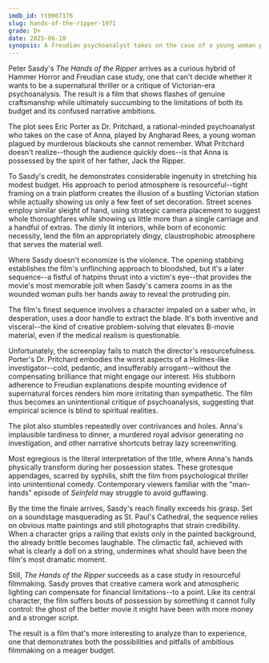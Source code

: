 ```yaml
---
imdb_id: tt0067176
slug: hands-of-the-ripper-1971
grade: D+
date: 2025-06-10
synopsis: A Freudian psychoanalyst takes on the case of a young woman plagued by murderous blackouts, unaware she's possessed by the spirit of her father, Jack the Ripper.
---
```


Peter Sasdy's _The Hands of the Ripper_ arrives as a curious hybrid of Hammer Horror and Freudian case study, one that can't decide whether it wants to be a supernatural thriller or a critique of Victorian-era psychoanalysis. The result is a film that shows flashes of genuine craftsmanship while ultimately succumbing to the limitations of both its budget and its confused narrative ambitions.

The plot sees Eric Porter as Dr. Pritchard, a rational-minded psychoanalyst who takes on the case of Anna, played by Angharad Rees, a young woman plagued by murderous blackouts she cannot remember. What Pritchard doesn't realize--though the audience quickly does--is that Anna is possessed by the spirit of her father, Jack the Ripper. 

To Sasdy's credit, he demonstrates considerable ingenuity in stretching his modest budget. His approach to period atmosphere is resourceful--tight framing on a train platform creates the illusion of a bustling Victorian station while actually showing us only a few feet of set decoration. Street scenes employ similar sleight of hand, using strategic camera placement to suggest whole thoroughfares while showing us little more than a single carriage and a handful of extras. The dimly lit interiors, while born of economic necessity, lend the film an appropriately dingy, claustrophobic atmosphere that serves the material well.

Where Sasdy doesn't economize is the violence. The opening stabbing establishes the film's unflinching approach to bloodshed, but it's a later sequence--a fistful of hatpins thrust into a victim's eye--that provides the movie's most memorable jolt when Sasdy's camera zooms in as the wounded woman pulls her hands away to reveal the protruding pin.

The film's finest sequence involves a character impaled on a saber who, in desperation, uses a door handle to extract the blade. It's both inventive and visceral--the kind of creative problem-solving that elevates B-movie material, even if the medical realism is questionable.

Unfortunately, the screenplay fails to match the director's resourcefulness. Porter's Dr. Pritchard embodies the worst aspects of a Holmes-like investigator--cold, pedantic, and insufferably arrogant--without the compensating brilliance that might engage our interest. His stubborn adherence to Freudian explanations despite mounting evidence of supernatural forces renders him more irritating than sympathetic. The film thus becomes an unintentional critique of psychoanalysis, suggesting that empirical science is blind to spiritual realities.

The plot also stumbles repeatedly over contrivances and holes. Anna's implausible tardiness to dinner, a murdered royal advisor generating no investigation, and other narrative shortcuts betray lazy screenwriting.

Most egregious is the literal interpretation of the title, where Anna's hands physically transform during her possession states. These grotesque appendages, scarred by syphilis, shift the film from psychological thriller into unintentional comedy. Contemporary viewers familiar with the "man-hands" episode of _Seinfeld_ may struggle to avoid guffawing.

By the time the finale arrives, Sasdy's reach finally exceeds his grasp. Set on a soundstage masquerading as St. Paul's Cathedral, the sequence relies on obvious matte paintings and still photographs that strain credibility. When a character grips a railing that exists only in the painted background, the already brittle becomes laughable. The climactic fall, achieved with what is clearly a doll on a string, undermines what should have been the film's most dramatic moment.

Still, _The Hands of the Ripper_ succeeds as a case study in resourceful filmmaking. Sasdy proves that creative camera work and atmospheric lighting can compensate for financial limitations--to a point. Like its central character, the film suffers bouts of possession by something it cannot fully control: the ghost of the better movie it might have been with more money and a stronger script. 

The result is a film that's more interesting to analyze than to experience, one that demonstrates both the possibilities and pitfalls of ambitious filmmaking on a meager budget.

